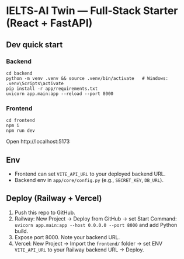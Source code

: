 
# IELTS‑AI Twin — Full‑Stack Starter (React + FastAPI)

## Dev quick start
### Backend
```
cd backend
python -m venv .venv && source .venv/bin/activate   # Windows: .venv\Scripts\activate
pip install -r app/requirements.txt
uvicorn app.main:app --reload --port 8000
```

### Frontend
```
cd frontend
npm i
npm run dev
```

Open http://localhost:5173

## Env
- Frontend can set `VITE_API_URL` to your deployed backend URL.
- Backend env in `app/core/config.py` (e.g., `SECRET_KEY`, `DB_URL`).

## Deploy (Railway + Vercel)
1) Push this repo to GitHub.
2) Railway: New Project → Deploy from GitHub → set Start Command: `uvicorn app.main:app --host 0.0.0.0 --port 8000` and add Python build.
3) Expose port 8000. Note your backend URL.
4) Vercel: New Project → Import the `frontend/` folder → set ENV `VITE_API_URL` to your Railway backend URL → Deploy.
